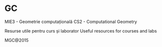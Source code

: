 # GC
MIE3 - Geometrie computațională
CS2 - Computational Geometry

Resurse utile pentru curs și laborator
Useful resources for courses and labs

MGC@2015
